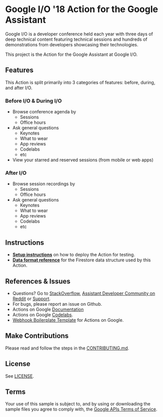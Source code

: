 # Google I/O '18 Action for the Google Assistant

Google I/O is a developer conference held each year with three days of deep
technical content featuring technical sessions and hundreds of demonstrations
from developers showcasing their technologies.

This project is the Action for the Google Assistant at Google I/O.

## Features
This Action is split primarily into 3 categories of features: before, during, and after I/O.

### Before I/O & During I/O
* Browse conference agenda by
  * Sessions
  * Office hours
* Ask general questions
  * Keynotes
  * What to wear
  * App reviews
  * Codelabs
  * etc
* View your starred and reserved sessions (from mobile or web apps)

### After I/O
* Browse session recordings by
  * Sessions
  * Office hours
* Ask general questions
  * Keynotes
  * What to wear
  * App reviews
  * Codelabs
  * etc

## Instructions
* **[Setup instructions](docs/SETUP.md)** on how to deploy the Action for testing.
* **[Data format reference](docs/DATA.md)** for the Firestore data structure used by this Action.

## References & Issues
+ Questions? Go to [StackOverflow](https://stackoverflow.com/questions/tagged/actions-on-google), [Assistant Developer Community on Reddit](https://www.reddit.com/r/GoogleAssistantDev/) or [Support](https://developers.google.com/actions/support/).
+ For bugs, please report an issue on Github.
+ Actions on Google [Documentation](https://developers.google.com/actions/extending-the-assistant)
+ Actions on Google [Codelabs](https://codelabs.developers.google.com/?cat=Assistant).
+ [Webhook Boilerplate Template](https://github.com/actions-on-google/dialogflow-webhook-boilerplate-nodejs) for Actions on Google.
 
## Make Contributions
Please read and follow the steps in the [CONTRIBUTING.md](CONTRIBUTING.md).
 
## License
See [LICENSE](LICENSE).
 
## Terms
Your use of this sample is subject to, and by using or downloading the sample files you agree to comply with, the [Google APIs Terms of Service](https://developers.google.com/terms/).
